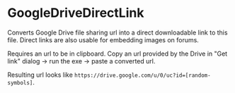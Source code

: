 # GoogleDriveDirectLink
Converts Google Drive file sharing url into a direct downloadable link to this file. Direct links are also usable for embedding images on forums.

Requires an url to be in clipboard. Copy an url provided by the Drive in "Get link" dialog → run the exe → paste a converted url.

Resulting url looks like `https://drive.google.com/u/0/uc?id=[random-symbols]`.
